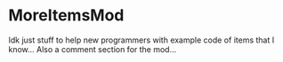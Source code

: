 # MoreItemsMod
Idk just stuff to help new programmers with example code of items that I know... Also a comment section for the mod...
